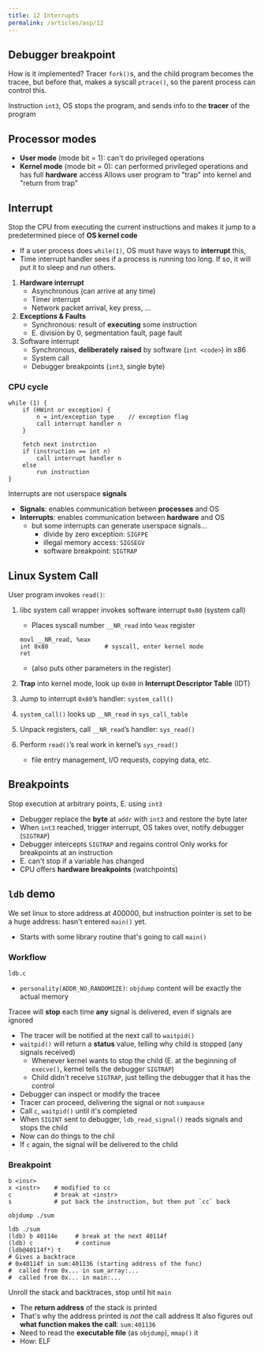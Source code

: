 ```yaml
---
title: 12 Interrupts
permalink: /articles/asp/12
---
```

## Debugger breakpoint
How is it implemented?
Tracer `fork()`s, and the child program becomes the tracee, but before that, makes a syscall `ptrace()`, so the parent process can control this.

Instruction `int3`, OS stops the program, and sends info to the **tracer** of the program

## Processor modes
- **User mode** (mode bit = 1): can't do privileged operations
- **Kernel mode** (mode bit = 0): can performed privileged operations and has full **hardware** access
Allows user program to "trap" into kernel and "return from trap"

## Interrupt
Stop the CPU from executing the current instructions and makes it jump to a predetermined piece of **OS kernel code**
- If a user process does `while(1)`, OS must have ways to **interrupt** this,
- Time interrupt handler sees if a process is running too long. If so, it will put it to sleep and run others.

1. **Hardware interrupt**
	- Asynchronous (can arrive at any time)
	- Timer interrupt
	- Network packet arrival, key press, ...
2. **Exceptions & Faults**
	- Synchronous: result of **executing** some instruction
	- E. division by 0, segmentation fault, page fault
3. Software interrupt
	- Synchronous, **deliberately** **raised** by software (`int <code>`) in x86 
	- System call
	- Debugger breakpoints (`int3`, single byte)

### CPU cycle
```
while (1) {
	if (HWint or exception) {
		n = int/exception type    // exception flag
		call interrupt handler n
	}

	fetch next instrction
	if (instruction == int n)
		call interrupt handler n
	else
		run instruction
}
```

Interrupts are not userspace **signals**
- **Signals**: enables communication between **processes** and OS
- **Interrupts**: enables communication between **hardware** and OS
    - but some interrupts can generate userspace signals…
        - divide by zero exception: `SIGFPE`
        - illegal memory access: `SIGSEGV`
        - software breakpoint: `SIGTRAP`

## Linux System Call
User program invokes `read()`:
1. libc system call wrapper invokes software interrupt `0x80` (system call)
    - Places syscall number `__NR_read` into `%eax` register
	```assembly
	movl __NR_read, %eax
	int 0x80                # syscall, enter kernel mode
	ret
	```
	- (also puts other parameters in the register)

2. **Trap** into kernel mode, look up `0x80` in **Interrupt Descriptor Table** (IDT)
3. Jump to interrupt `0x80`’s handler: `system_call()`
4. `system_call()` looks up `__NR_read` in `sys_call_table`
5. Unpack registers, call `__NR_read`’s handler: `sys_read()`
6. Perform `read()`’s real work in kernel’s `sys_read()`
    - file entry management, I/O requests, copying data, etc.

## Breakpoints
Stop execution at arbitrary points, E. using `int3`
- Debugger replace the **byte** at `addr` with `int3` and restore the byte later
- When `int3` reached, trigger interrupt, OS takes over, notify debugger (`SIGTRAP`)
- Debugger intercepts `SIGTRAP` and regains control
Only works for breakpoints at an instruction
- E. can't stop if a variable has changed
- CPU offers **hardware breakpoints** (watchpoints)

## `ldb` demo
We set linux to store address at 400000, but instruction pointer is set to be a huge address: hasn't entered `main()` yet. 
- Starts with some library routine that's going to call `main()`

### Workflow
`ldb.c`
- `personality(ADDR_NO_RANDOMIZE)`: `objdump` content will be exactly the actual memory

Tracee will **stop** each time **any** signal is delivered, even if signals are ignored
- The tracer will be notified at the next call to `waitpid()`
- `waitpid()` will return a **status** value, telling why child is stopped (any signals received)
	- Whenever kernel wants to stop the child (E. at the beginning of `execve()`, kernel tells the debugger `SIGTRAP`)
	- Child didn't receive `SIGTRAP`, just telling the debugger that it has the control
- Debugger can inspect or modify the tracee
- Tracer can proceed, delivering the signal or not
`sumpause`
- Call `c`, `waitpid()` until it's completed
- When `SIGINT` sent to debugger, `ldb_read_signal()` reads signals and stops the child
- Now can do things to the chil
- If `c` again, the signal will be delivered to the child

### Breakpoint
```
b <insr>
x <instr>    # modified to cc
c            # break at <instr>
s            # put back the instruction, but then put `cc` back
```

```shell
objdump ./sum

ldb ./sum
(ldb) b 40114e     # break at the next 40114f
(ldb) c            # continue
(ldb@40114f*) t
# Gives a backtrace
# 0x40114f in sum:401136 (starting address of the func)
#  called from 0x... in sum_array:...
#  called from 0x... in main:...
```
Unroll the stack and backtraces, stop until hit `main`
- The **return address** of the stack is printed
- That's why the address printed is *not* the call address
It also figures out **what function makes the call**: `sum:401136`
- Need to read the **executable file** (as `objdump`), `mmap()` it
- How: ELF